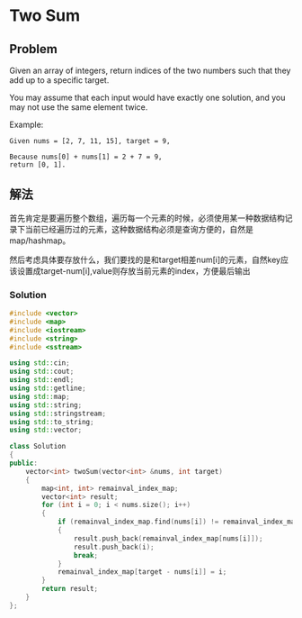 # Two Sum

## Problem

Given an array of integers, return indices of the two numbers such that they add up to a specific target.

You may assume that each input would have exactly one solution, and you may not use the same element twice.

Example:

```
Given nums = [2, 7, 11, 15], target = 9,

Because nums[0] + nums[1] = 2 + 7 = 9,
return [0, 1].
```

## 解法

首先肯定是要遍历整个数组，遍历每一个元素的时候，必须使用某一种数据结构记录下当前已经遍历过的元素，这种数据结构必须是查询方便的，自然是map/hashmap。

然后考虑具体要存放什么，我们要找的是和target相差num[i]的元素，自然key应该设置成target-num[i],value则存放当前元素的index，方便最后输出

### Solution

```c++
#include <vector>
#include <map>
#include <iostream>
#include <string>
#include <sstream>

using std::cin;
using std::cout;
using std::endl;
using std::getline;
using std::map;
using std::string;
using std::stringstream;
using std::to_string;
using std::vector;

class Solution
{
public:
    vector<int> twoSum(vector<int> &nums, int target)
    {
        map<int, int> remainval_index_map;
        vector<int> result;
        for (int i = 0; i < nums.size(); i++)
        {
            if (remainval_index_map.find(nums[i]) != remainval_index_map.end())
            {
                result.push_back(remainval_index_map[nums[i]]);
                result.push_back(i);
                break;
            }
            remainval_index_map[target - nums[i]] = i;
        }
        return result;
    }
};
```
